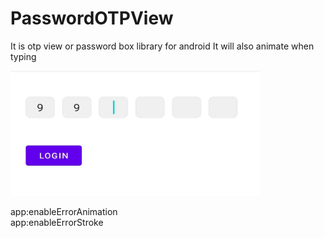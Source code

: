 # PasswordOTPView

 
 It is otp view or password box library for android 
 It will also animate when typing

<img src = "https://github.com/ZayPhyo01/PasswordOTPView/blob/master/app/src/main/res/drawable/pw_sc.jpg" width = 400 height = 200/>

 app:enableErrorAnimation  
  app:enableErrorStroke

